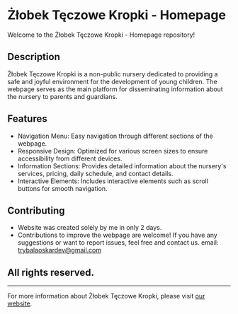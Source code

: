 # Żłobek Tęczowe Kropki - Homepage

Welcome to the Żłobek Tęczowe Kropki - Homepage repository!

## Description
Żłobek Tęczowe Kropki is a non-public nursery dedicated to providing a safe and joyful environment for the development of young children. The webpage serves as the main platform for disseminating information about the nursery to parents and guardians.

## Features
- Navigation Menu: Easy navigation through different sections of the webpage.
- Responsive Design: Optimized for various screen sizes to ensure accessibility from different devices.
- Information Sections: Provides detailed information about the nursery's services, pricing, daily schedule, and contact details.
- Interactive Elements: Includes interactive elements such as scroll buttons for smooth navigation.

## Contributing
- Website was created solely by me in only 2 days.
- Contributions to improve the webpage are welcome! If you have any suggestions or want to report issues, feel free and contact us.
email: trybalaoskardev@gmail.com

## All rights reserved.
---

For more information about Żłobek Tęczowe Kropki, please visit [our website](http://www.teczowekropki.pl).
